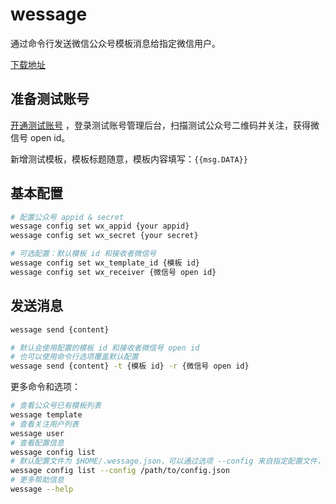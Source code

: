 
# wessage

  通过命令行发送微信公众号模板消息给指定微信用户。

  [下载地址](https://github.com/joy2fun/wessage/releases)

## 准备测试账号

 [开通测试账号](https://mp.weixin.qq.com/debug/cgi-bin/sandbox?t=sandbox/login) ，登录测试账号管理后台，扫描测试公众号二维码并关注，获得微信号 open id。

 新增测试模板，模板标题随意，模板内容填写：`{{msg.DATA}}`

## 基本配置

```sh
# 配置公众号 appid & secret
wessage config set wx_appid {your appid}
wessage config set wx_secret {your secret}

# 可选配置：默认模板 id 和接收者微信号
wessage config set wx_template_id {模板 id}
wessage config set wx_receiver {微信号 open id}
```

## 发送消息

```sh
wessage send {content}

# 默认会使用配置的模板 id 和接收者微信号 open id
# 也可以使用命令行选项覆盖默认配置
wessage send {content} -t {模板 id} -r {微信号 open id}
```

更多命令和选项：

```sh
# 查看公众号已有模板列表
wessage template
# 查看关注用户列表
wessage user
# 查看配置信息
wessage config list
# 默认配置文件为 $HOME/.wessage.json，可以通过选项 --config 来自指定配置文件，如：
wessage config list --config /path/to/config.json
# 更多帮助信息
wessage --help
```
